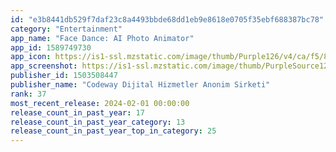 ```yaml
---
id: "e3b8441db529f7daf23c8a4493bbde68dd1eb9e8618e0705f35ebf688387bc78"
category: "Entertainment"
app_name: "Face Dance: AI Photo Animator"
app_id: 1589749730
app_icon: https://is1-ssl.mzstatic.com/image/thumb/Purple126/v4/ca/f5/8d/caf58d1d-06ad-0be6-c6dc-5d37f8c9430e/AppIcon-0-0-1x_U007emarketing-0-0-0-7-0-0-sRGB-0-0-0-GLES2_U002c0-512MB-85-220-0-0.png/1024x1024bb.png
app_screenshot: https://is1-ssl.mzstatic.com/image/thumb/PurpleSource126/v4/cb/33/fc/cb33fcb8-6867-d3b7-ecdb-e85bb84183ba/5cd499ee-0c78-4a42-a162-09ce97e4b38b_EN_1_-_6.5_I_U0307NC_U0327_DARK.jpg/1242x2688bb.png
publisher_id: 1503508447
publisher_name: "Codeway Dijital Hizmetler Anonim Sirketi"
rank: 37
most_recent_release: 2024-02-01 00:00:00
release_count_in_past_year: 17
release_count_in_past_year_category: 13
release_count_in_past_year_top_in_category: 25
---
```

